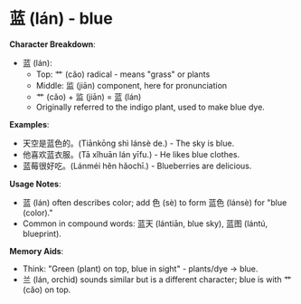 # **蓝 (lán) - blue**

**Character Breakdown**:  
- 蓝 (lán):
  - Top: 艹 (cǎo) radical - means "grass" or plants
  - Middle: 监 (jiān) component, here for pronunciation
  - 艹 (cǎo) + 监 (jiān) = 蓝 (lán)
  - Originally referred to the indigo plant, used to make blue dye.

**Examples**:  
- 天空是蓝色的。(Tiānkōng shì lánsè de.) - The sky is blue.  
- 他喜欢蓝衣服。(Tā xǐhuān lán yīfu.) - He likes blue clothes.  
- 蓝莓很好吃。(Lánméi hěn hǎochī.) - Blueberries are delicious.

**Usage Notes**:  
- 蓝 (lán) often describes color; add 色 (sè) to form 蓝色 (lánsè) for "blue (color)."  
- Common in compound words: 蓝天 (lántiān, blue sky), 蓝图 (lántú, blueprint).

**Memory Aids**:  
- Think: "Green (plant) on top, blue in sight" - plants/dye → blue.  
- 兰 (lán, orchid) sounds similar but is a different character; blue is with 艹 (cǎo) on top.
